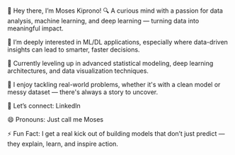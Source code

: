 👋 Hey there, I’m Moses Kiprono!
🔍 A curious mind with a passion for data analysis, machine learning, and deep learning — turning data into meaningful impact.

👀 I’m deeply interested in ML/DL applications, especially where data-driven insights can lead to smarter, faster decisions.

🌱 Currently leveling up in advanced statistical modeling, deep learning architectures, and data visualization techniques.

💼 I enjoy tackling real-world problems, whether it's with a clean model or messy dataset — there's always a story to uncover.

🔗 Let’s connect: LinkedIn

😄 Pronouns: Just call me Moses

⚡ Fun Fact: I get a real kick out of building models that don’t just predict — they explain, learn, and inspire action.

<!---
moseswebdev/moseswebdev is a ✨ special ✨ repository because its `README.md` (this file) appears on your GitHub profile.
You can click the Preview link to take a look at your changes.
--->
